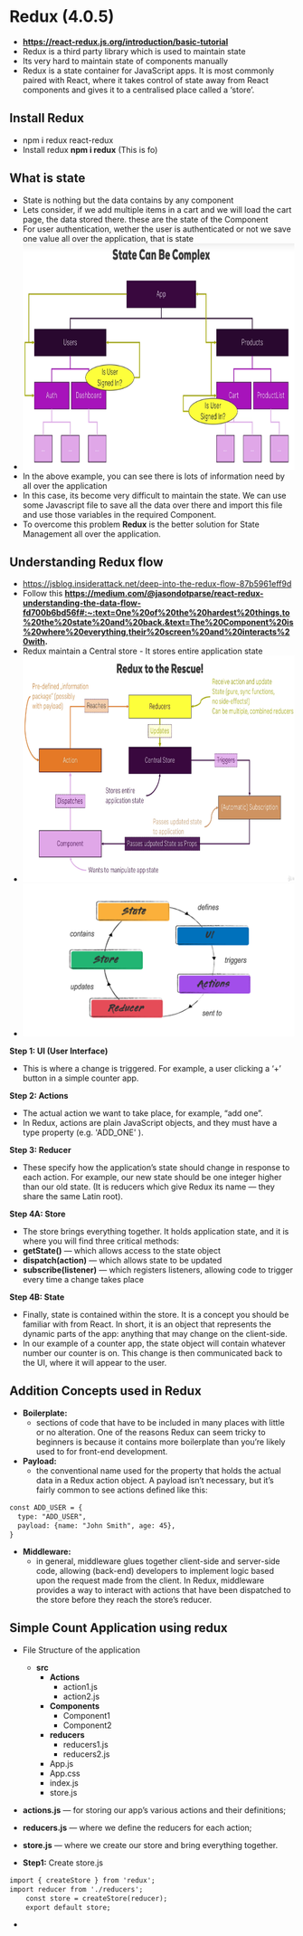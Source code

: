 # Redux (4.0.5) 
- **https://react-redux.js.org/introduction/basic-tutorial**
- Redux is a third party library which is used to maintain state
- Its very hard to maintain state of components manually
- Redux is a state container for JavaScript apps. It is most commonly paired with React, where it takes control of state away from React components and gives it to a centralised place called a ‘store’. 
## Install Redux
- npm i redux react-redux 
- Install redux **npm i redux** (This is fo)
## What is state
- State is nothing but the data contains by any component
- Lets consider, if we add multiple items in a cart and we will load the cart page, the data stored there. these are the state of the Component
- For user authentication, wether the user is authenticated or not we save one value all over the application, that is state
- <img src=https://github.com/spdobest/ReactJs-World/blob/master/Images/reduxStateExplained.png width="700" height="400"/> 
- In the above example, you can see there is lots of information need by all over the application
- In this case, its become very difficult to maintain the state. We can use some Javascript file to save all the data over there and import this file and use those variables in the required Component.
- To overcome this problem **Redux** is the better solution for State Management all over the application.
## Understanding Redux flow
- https://jsblog.insiderattack.net/deep-into-the-redux-flow-87b5961eff9d
- Follow this **https://medium.com/@jasondotparse/react-redux-understanding-the-data-flow-fd700b6bd56f#:~:text=One%20of%20the%20hardest%20things,to%20the%20state%20and%20back.&text=The%20Component%20is%20where%20everything,their%20screen%20and%20interacts%20with.**
- Redux maintain a Central store - It stores entire application state
- <img src=https://github.com/spdobest/ReactJs-World/blob/master/Images/reduxFlow.png width="700" height="400"/>  
- <img src=https://github.com/spdobest/ReactJs-World/blob/master/Images/reduxFlow1.png />  
**Step 1: UI (User Interface)**
- This is where a change is triggered. For example, a user clicking a ‘+’ button in a simple counter app.
  
**Step 2: Actions**
- The actual action we want to take place, for example, “add one”.
- In Redux, actions are plain JavaScript objects, and they must have a type property (e.g. 'ADD_ONE' ).
  
**Step 3: Reducer**
- These specify how the application’s state should change in response to each action. For example, our new state should be one integer higher than our old state. (It is reducers which give Redux its name — they share the same Latin root).
  
**Step 4A: Store**
- The store brings everything together. It holds application state, and it is where you will find three critical methods:
- **getState()** — which allows access to the state object
- **dispatch(action)** — which allows state to be updated
- **subscribe(listener)** — which registers listeners, allowing code to trigger every time a change takes place
  
**Step 4B: State**
- Finally, state is contained within the store. It is a concept you should be familiar with from React. In short, it is an object that represents the dynamic parts of the app: anything that may change on the client-side.
- In our example of a counter app, the state object will contain whatever number our counter is on. This change is then communicated back to the UI, where it will appear to the user.
## Addition Concepts used in Redux
- **Boilerplate:**
    - sections of code that have to be included in many places with little or no alteration. One of the reasons Redux can seem tricky to beginners is because it contains more boilerplate than you’re likely used to for front-end development.
- **Payload:**
    - the conventional name used for the property that holds the actual data in a Redux action object. A payload isn’t necessary, but it’s fairly common to see actions defined like this:
```
const ADD_USER = {
  type: "ADD_USER",
  payload: {name: "John Smith", age: 45},
}
```
- **Middleware:** 
    - in general, middleware glues together client-side and server-side code, allowing (back-end) developers to implement logic based upon the request made from the client. In Redux, middleware provides a way to interact with actions that have been dispatched to the store before they reach the store’s reducer.
    
## Simple Count Application using redux
- File Structure of the application
  - **src**
    - **Actions**
        - action1.js
        - action2.js
    - **Components**    
      - Component1
      - Component2
    - **reducers**  
      - reducers1.js
      - reducers2.js
    - App.js
    - App.css  
    - index.js
    - store.js
- **actions.js** — for storing our app’s various actions and their definitions;
- **reducers.js** — where we define the reducers for each action;
- **store.js** — where we create our store and bring everything together.  
  
- **Step1:** Create store.js
```
import { createStore } from 'redux';
import reducer from './reducers';
    const store = createStore(reducer);
    export default store;
```
- 
